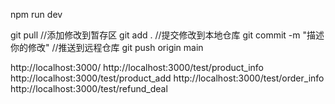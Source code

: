 npm run dev

git pull
//添加修改到暂存区
git add .
//提交修改到本地仓库
git commit -m "描述你的修改"
//推送到远程仓库
git push origin main


http://localhost:3000/
http://localhost:3000/test/product_info
http://localhost:3000/test/product_add
http://localhost:3000/test/order_info
http://localhost:3000/test/refund_deal